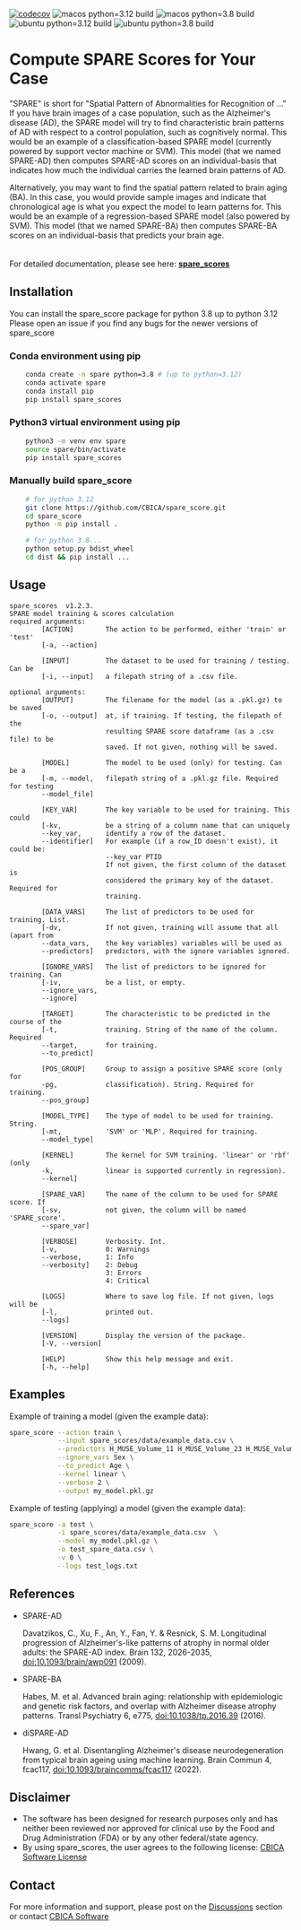 [![codecov](https://codecov.io/gh/CBICA/spare_score/graph/badge.svg?token=7yk7pkydHE)](https://codecov.io/gh/CBICA/spare_score)
![macos python=3.12 build](https://github.com/CBICA/spare_score/actions/workflows/macos_test_cases_p3-12.yml/badge.svg)
![macos python=3.8 build](https://github.com/CBICA/spare_score/actions/workflows/macos_test_cases_p3-12.yml/badge.svg)
![ubuntu python=3.12 build](https://github.com/CBICA/spare_score/actions/workflows/ubuntu_test_cases_p3-12.yml/badge.svg)
![ubuntu python=3.8 build](https://github.com/CBICA/spare_score/actions/workflows/ubuntu_test_cases_p3-8.yml/badge.svg)

# Compute SPARE Scores for Your Case

"SPARE" is short for "Spatial Pattern of Abnormalities for Recognition of ..." If you have brain images of a case population, such as the Alzheimer's disease (AD), the SPARE model will try to find characteristic brain patterns of AD with respect to a control population, such as cognitively normal. This would be an example of a classification-based SPARE model (currently powered by support vector machine or SVM). This model (that we named SPARE-AD) then computes SPARE-AD scores on an individual-basis that indicates how much the individual carries the learned brain patterns of AD.

Alternatively, you may want to find the spatial pattern related to brain aging (BA). In this case, you would provide sample images and indicate that chronological age is what you expect the model to learn patterns for. This would be an example of a regression-based SPARE model (also powered by SVM). This model (that we named SPARE-BA) then computes SPARE-BA scores on an individual-basis that predicts your brain age.
\
\
\
For detailed documentation, please see here: **[spare_scores](https://cbica.github.io/spare_score/)**

## Installation

You can install the spare_score package for python 3.8 up to python 3.12
Please open an issue if you find any bugs for the newer versions of spare_score

### Conda environment using pip

```bash
    conda create -n spare python=3.8 # (up to python=3.12)
    conda activate spare
    conda install pip
    pip install spare_scores
```

### Python3 virtual environment using pip

```bash
    python3 -m venv env spare
    source spare/bin/activate
    pip install spare_scores
```

### Manually build spare_score

```bash
    # for python 3.12
    git clone https://github.com/CBICA/spare_score.git
    cd spare_score
    python -m pip install .

    # for python 3.8...
    python setup.py bdist_wheel
    cd dist && pip install ...

```

## Usage

```text
spare_scores  v1.2.3.
SPARE model training & scores calculation
required arguments:
        [ACTION]        The action to be performed, either 'train' or 'test'
        [-a, --action]

        [INPUT]         The dataset to be used for training / testing. Can be
        [-i, --input]   a filepath string of a .csv file.

optional arguments:
        [OUTPUT]        The filename for the model (as a .pkl.gz) to be saved
        [-o, --output]  at, if training. If testing, the filepath of the
                        resulting SPARE score dataframe (as a .csv file) to be
                        saved. If not given, nothing will be saved.

        [MODEL]         The model to be used (only) for testing. Can be a
        [-m, --model,   filepath string of a .pkl.gz file. Required for testing
        --model_file]

        [KEY_VAR]       The key variable to be used for training. This could
        [-kv,           be a string of a column name that can uniquely
        --key_var,      identify a row of the dataset.
        --identifier]   For example (if a row_ID doesn't exist), it could be:
                        --key_var PTID
                        If not given, the first column of the dataset is
                        considered the primary key of the dataset. Required for
                        training.

        [DATA_VARS]     The list of predictors to be used for training. List.
        [-dv,           If not given, training will assume that all (apart from
        --data_vars,    the key variables) variables will be used as
        --predictors]   predictors, with the ignore variables ignored.

        [IGNORE_VARS]   The list of predictors to be ignored for training. Can
        [-iv,           be a list, or empty.
        --ignore_vars,
        --ignore]

        [TARGET]        The characteristic to be predicted in the course of the
        [-t,            training. String of the name of the column. Required
        --target,       for training.
        --to_predict]

        [POS_GROUP]     Group to assign a positive SPARE score (only for
        -pg,            classification). String. Required for training.
        --pos_group]

        [MODEL_TYPE]    The type of model to be used for training. String.
        [-mt,           'SVM' or 'MLP'. Required for training.
        --model_type]

        [KERNEL]        The kernel for SVM training. 'linear' or 'rbf' (only
        -k,             linear is supported currently in regression).
        --kernel]

        [SPARE_VAR]     The name of the column to be used for SPARE score. If
        [-sv,           not given, the column will be named 'SPARE_score'.
        --spare_var]

        [VERBOSE]       Verbosity. Int.
        [-v,            0: Warnings
        --verbose,      1: Info
        --verbosity]    2: Debug
                        3: Errors
                        4: Critical

        [LOGS]          Where to save log file. If not given, logs will be
        [-l,            printed out.
        --logs]

        [VERSION]       Display the version of the package.
        [-V, --version]

        [HELP]          Show this help message and exit.
        [-h, --help]
```

## Examples

Example of training a model (given the example data):

```bash
spare_score --action train \
            --input spare_scores/data/example_data.csv \
            --predictors H_MUSE_Volume_11 H_MUSE_Volume_23 H_MUSE_Volume_30 \
            --ignore_vars Sex \
            --to_predict Age \
            --kernel linear \
            --verbose 2 \
            --output my_model.pkl.gz
```

Example of testing (applying) a model (given the example data):

```bash
spare_score -a test \
            -i spare_scores/data/example_data.csv  \
            --model my_model.pkl.gz \
            -o test_spare_data.csv \
            -v 0 \
            --logs test_logs.txt
```

## References

- SPARE-AD

  Davatzikos, C., Xu, F., An, Y., Fan, Y. & Resnick, S. M. Longitudinal progression of Alzheimer's-like patterns of atrophy in normal older adults: the SPARE-AD index. Brain 132, 2026-2035, [doi:10.1093/brain/awp091](https://doi.org/10.1093/brain/awp091) (2009).

- SPARE-BA

  Habes, M. et al. Advanced brain aging: relationship with epidemiologic and genetic risk factors, and overlap with Alzheimer disease atrophy patterns. Transl Psychiatry 6, e775, [doi:10.1038/tp.2016.39](https://doi.org/10.1038/tp.2016.39) (2016).

- diSPARE-AD

  Hwang, G. et al. Disentangling Alzheimer's disease neurodegeneration from typical brain ageing using machine learning. Brain Commun 4, fcac117, [doi:10.1093/braincomms/fcac117](https://doi.org/10.1093/braincomms/fcac117) (2022).

## Disclaimer

- The software has been designed for research purposes only and has neither been reviewed nor approved for clinical use by the Food and Drug Administration (FDA) or by any other federal/state agency.
- By using spare_scores, the user agrees to the following license: [CBICA Software License](https://www.med.upenn.edu/cbica/software-agreement-non-commercial.html)

## Contact

For more information and support, please post on the [Discussions](https://github.com/CBICA/spare_score/discussions) section or contact [CBICA Software](mailto:software@cbica.upenn.edu)
